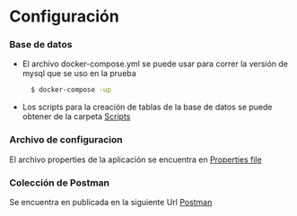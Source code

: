 # Configuración

### Base de datos
- El archivo docker-compose.yml se puede usar para correr la versión de mysql que se uso en la prueba
  ```sh
    $ docker-compose -up
- Los scripts para la creación de tablas de la base de datos se puede obtener de la carpeta [Scripts](https://github.com/rigoxls/employee-test/tree/main/scripts)   

### Archivo de configuracion
  El archivo properties de la aplicación se encuentra en [Properties file](https://github.com/rigoxls/employee-test/blob/main/src/main/resources/application.properties)   
  
### Colección de Postman
  Se encuentra en publicada en la siguiente Url [Postman](https://documenter.getpostman.com/view/1701963/TW74j5XM)   
